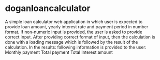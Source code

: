 # doganloancalculator
A simple loan calculator web application in which user is expected to provide loan amount, yearly interest rate and payment period in number format.
If non-numeric input is provided, the user is asked to provide correct input.
After providing correct format of input, then the calculation is done with a loading message which is followed by the result of the calculation.
In the results: following information is provided to the user:
Monthly payment
Total payment
Total Interest amount
